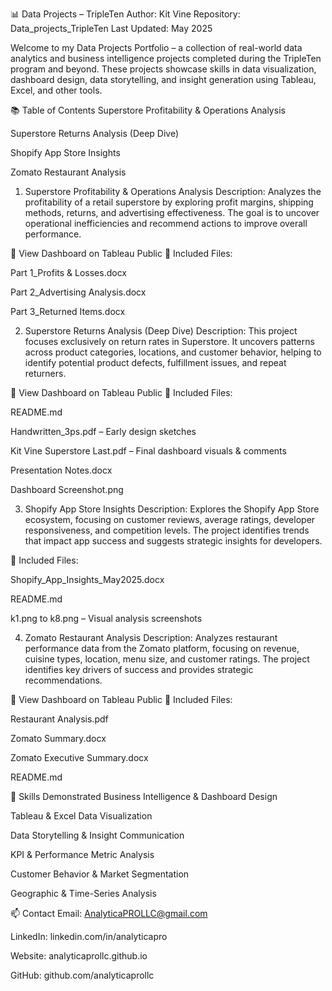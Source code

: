 📊 Data Projects – TripleTen
Author: Kit Vine
Repository: Data_projects_TripleTen
Last Updated: May 2025

Welcome to my Data Projects Portfolio – a collection of real-world data analytics and business intelligence projects completed during the TripleTen program and beyond. These projects showcase skills in data visualization, dashboard design, data storytelling, and insight generation using Tableau, Excel, and other tools.

📚 Table of Contents
Superstore Profitability & Operations Analysis

Superstore Returns Analysis (Deep Dive)

Shopify App Store Insights

Zomato Restaurant Analysis

1. Superstore Profitability & Operations Analysis
Description:
Analyzes the profitability of a retail superstore by exploring profit margins, shipping methods, returns, and advertising effectiveness. The goal is to uncover operational inefficiencies and recommend actions to improve overall performance.

🔗 View Dashboard on Tableau Public
📁 Included Files:

Part 1_Profits & Losses.docx

Part 2_Advertising Analysis.docx

Part 3_Returned Items.docx

2. Superstore Returns Analysis (Deep Dive)
Description:
This project focuses exclusively on return rates in Superstore. It uncovers patterns across product categories, locations, and customer behavior, helping to identify potential product defects, fulfillment issues, and repeat returners.

🔗 View Dashboard on Tableau Public
📁 Included Files:

README.md

Handwritten_3ps.pdf – Early design sketches

Kit Vine Superstore Last.pdf – Final dashboard visuals & comments

Presentation Notes.docx

Dashboard Screenshot.png

3. Shopify App Store Insights
Description:
Explores the Shopify App Store ecosystem, focusing on customer reviews, average ratings, developer responsiveness, and competition levels. The project identifies trends that impact app success and suggests strategic insights for developers.

📁 Included Files:

Shopify_App_Insights_May2025.docx

README.md

k1.png to k8.png – Visual analysis screenshots

4. Zomato Restaurant Analysis
Description:
Analyzes restaurant performance data from the Zomato platform, focusing on revenue, cuisine types, location, menu size, and customer ratings. The project identifies key drivers of success and provides strategic recommendations.

🔗 View Dashboard on Tableau Public
📁 Included Files:

Restaurant Analysis.pdf

Zomato Summary.docx

Zomato Executive Summary.docx

README.md

🚀 Skills Demonstrated
Business Intelligence & Dashboard Design

Tableau & Excel Data Visualization

Data Storytelling & Insight Communication

KPI & Performance Metric Analysis

Customer Behavior & Market Segmentation

Geographic & Time-Series Analysis

📫 Contact
Email: AnalyticaPROLLC@gmail.com

LinkedIn: linkedin.com/in/analyticapro

Website: analyticaprollc.github.io

GitHub: github.com/analyticaprollc

